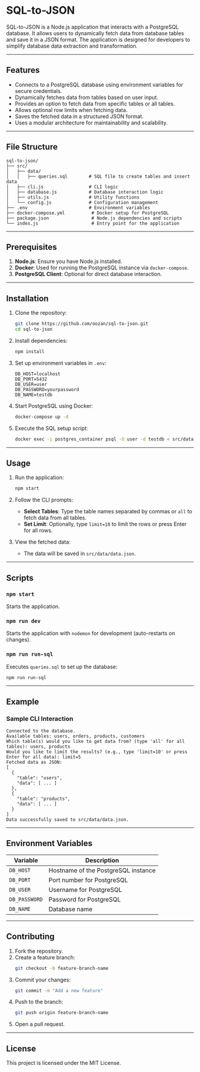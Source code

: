 # SQL-to-JSON

SQL-to-JSON is a Node.js application that interacts with a PostgreSQL database. It allows users to dynamically fetch data from database tables and save it in a JSON format. The application is designed for developers to simplify database data extraction and transformation.

---

## Features

- Connects to a PostgreSQL database using environment variables for secure credentials.
- Dynamically fetches data from tables based on user input.
- Provides an option to fetch data from specific tables or all tables.
- Allows optional row limits when fetching data.
- Saves the fetched data in a structured JSON format.
- Uses a modular architecture for maintainability and scalability.

---

## File Structure

```plaintext
sql-to-json/
├── src/
│   ├── data/
│   │   ├── queries.sql        # SQL file to create tables and insert data
│   ├── cli.js                 # CLI logic
│   ├── database.js            # Database interaction logic
│   ├── utils.js               # Utility functions
│   └── config.js              # Configuration management
├── .env                       # Environment variables
├── docker-compose.yml          # Docker setup for PostgreSQL
├── package.json                # Node.js dependencies and scripts
└── index.js                    # Entry point for the application
```

---

## Prerequisites

1. **Node.js**: Ensure you have Node.js installed.
2. **Docker**: Used for running the PostgreSQL instance via `docker-compose`.
3. **PostgreSQL Client**: Optional for direct database interaction.

---

## Installation

1. Clone the repository:

   ```bash
   git clone https://github.com/oozan/sql-to-json.git
   cd sql-to-json
   ```

2. Install dependencies:

   ```bash
   npm install
   ```

3. Set up environment variables in `.env`:

   ```plaintext
   DB_HOST=localhost
   DB_PORT=5432
   DB_USER=user
   DB_PASSWORD=yourpassword
   DB_NAME=testdb
   ```

4. Start PostgreSQL using Docker:

   ```bash
   docker-compose up -d
   ```

5. Execute the SQL setup script:

   ```bash
   docker exec -i postgres_container psql -U user -d testdb < src/data/queries.sql
   ```

---

## Usage

1. Run the application:

   ```bash
   npm start
   ```

2. Follow the CLI prompts:

   - **Select Tables**: Type the table names separated by commas or `all` to fetch data from all tables.
   - **Set Limit**: Optionally, type `limit=10` to limit the rows or press Enter for all rows.

3. View the fetched data:
   - The data will be saved in `src/data/data.json`.

---

## Scripts

### `npm start`

Starts the application.

### `npm run dev`

Starts the application with `nodemon` for development (auto-restarts on changes).

### `npm run run-sql`

Executes `queries.sql` to set up the database:

```bash
npm run run-sql
```

---

## Example

### Sample CLI Interaction

```plaintext
Connected to the database.
Available tables: users, orders, products, customers
Which table(s) would you like to get data from? (type 'all' for all tables): users, products
Would you like to limit the results? (e.g., type 'limit=10' or press Enter for all data): limit=5
Fetched data as JSON:
[
  {
    "table": "users",
    "data": [ ... ]
  },
  {
    "table": "products",
    "data": [ ... ]
  }
]
Data successfully saved to src/data/data.json.
```

---

## Environment Variables

| Variable      | Description                         |
| ------------- | ----------------------------------- |
| `DB_HOST`     | Hostname of the PostgreSQL instance |
| `DB_PORT`     | Port number for PostgreSQL          |
| `DB_USER`     | Username for PostgreSQL             |
| `DB_PASSWORD` | Password for PostgreSQL             |
| `DB_NAME`     | Database name                       |

---

## Contributing

1. Fork the repository.
2. Create a feature branch:
   ```bash
   git checkout -b feature-branch-name
   ```
3. Commit your changes:
   ```bash
   git commit -m "Add a new feature"
   ```
4. Push to the branch:
   ```bash
   git push origin feature-branch-name
   ```
5. Open a pull request.

---

## License

This project is licensed under the MIT License.
